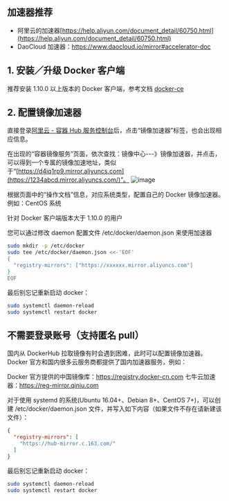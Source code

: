 ## 加速器推荐

* 阿里云的加速器[https://help.aliyun.com/document_detail/60750.html](https://help.aliyun.com/document_detail/60750.html)
* DaoCloud 加速器：<https://www.daocloud.io/mirror#accelerator-doc>

## 1\. 安装／升级 Docker 客户端

推荐安装 1.10.0 以上版本的 Docker 客户端，参考文档 [docker-ce](https://yq.aliyun.com/articles/110806)

## 2\. 配置镜像加速器

直接登录[阿里云 - 容器 Hub 服务控制台](https://cr.console.aliyun.com/)后，点击“镜像加速器”标签，也会出现相应信息。

在出现的“容器镜像服务”页面，依次查找：镜像中心---》镜像加速器，并点击，可以得到一个专属的镜像加速地址，类似于“[https://d4iq1rp9.mirror.aliyuncs.com](https://1234abcd.mirror.aliyuncs.com/)”。
![image](https://upload-images.jianshu.io/upload_images/1662509-8ec40cd32a3c2940.png?imageMogr2/auto-orient/strip%7CimageView2/2/w/1240)

根据页面中的“操作文档”信息，对应系统类型，配置自己的 Docker 镜像加速器。
例如：CentOS 系统

针对 Docker 客户端版本大于 1.10.0 的用户

您可以通过修改 daemon 配置文件 /etc/docker/daemon.json 来使用加速器

```sh
sudo mkdir -p /etc/docker
sudo tee /etc/docker/daemon.json <<-'EOF'
{
  "registry-mirrors": ["https://xxxxxx.mirror.aliyuncs.com"]
}
EOF
```

最后别忘记重新启动 docker：

```sh
sudo systemctl daemon-reload
sudo systemctl restart docker
```

## 不需要登录账号（支持匿名 pull）

国内从 DockerHub 拉取镜像有时会遇到困难，此时可以配置镜像加速器。Docker 官方和国内很多云服务商都提供了国内加速器服务，例如：

Docker 官方提供的中国镜像库：<https://registry.docker-cn.com>
七牛云加速器：<https://reg-mirror.qiniu.com>

对于使用 systemd 的系统(Ubuntu 16.04+、Debian 8+、CentOS 7+)，可以创建 /etc/docker/daemon.json 文件，并写入如下内容（如果文件不存在请新建该文件）：

```json
{
  "registry-mirrors": [
    "https://hub-mirror.c.163.com/"
  ]
}
```

最后别忘记重新启动 docker：

```sh
sudo systemctl daemon-reload
sudo systemctl restart docker
```
